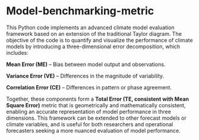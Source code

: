 # Model-benchmarking-metric

This Python code implements an advanced climate model evaluation framework based on an extension of the traditional Taylor diagram. The objective of the code is to quantify and visualize the performance of climate models by introducing a three-dimensional error decomposition, which includes:

**Mean Error (ME)** – Bias between model output and observations.

**Variance Error (VE)** – Differences in the magnitude of variability.

**Correlation Error (CE)** – Differences in pattern or phase agreement.

Together, these components form a **Total Error (TE, consistent with Mean Square Error)** metric that is geometrically and mathematically consistent, enabling an accurate representation of model performance in three dimensions.
This framework can be extended to other forecast models or climate variables, and is useful for both researchers and operational forecasters seeking a more nuanced evaluation of model performance.
